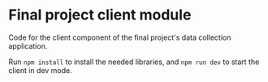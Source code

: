 # Final project client module
Code for the client component of the final project's data collection application.

Run `npm install` to install the needed libraries, and `npm run dev` to start the client in dev mode.
